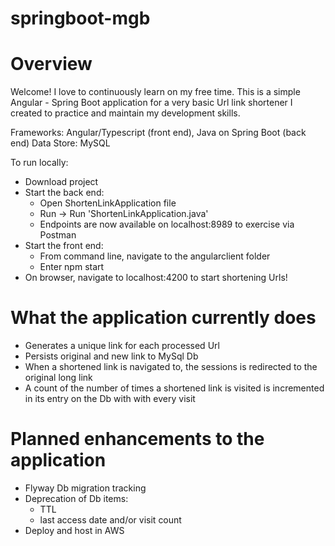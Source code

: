 # springboot-mgb

# Overview

Welcome! I love to continuously learn on my free time.  This is a simple Angular - Spring Boot application for a very basic Url link shortener I created to practice
and maintain my development skills.

Frameworks: Angular/Typescript (front end), Java on Spring Boot (back end)
Data Store: MySQL

To run locally:
- Download project
- Start the back end:
   - Open ShortenLinkApplication file
   - Run -> Run 'ShortenLinkApplication.java'
   - Endpoints are now available on localhost:8989 to exercise via Postman
- Start the front end:
   - From command line, navigate to the angularclient folder
   - Enter npm start
- On browser, navigate to localhost:4200 to start shortening Urls!
   
# What the application currently does
- Generates a unique link for each processed Url
- Persists original and new link to MySql Db
- When a shortened link is navigated to, the sessions is redirected to the original long link
- A count of the number of times a shortened link is visited is incremented in its entry on the Db with with every visit

# Planned enhancements to the application
- Flyway Db migration tracking
- Deprecation of Db items:
   - TTL
   - last access date and/or visit count
- Deploy and host in AWS


